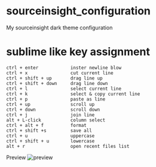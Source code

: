 # sourceinsight_configuration
My sourceinsight dark theme configuration
# sublime like key assignment
```
ctrl + enter			inster newline blow
ctrl + x				cut current line
ctrl + shift + up 		drag line up
ctrl + shift + down		drag line down
ctrl + l				select current line
ctrl + k				select & copy current line
ctrl + p				paste as line
ctrl + up				scroll up
ctrl + down				scroll down
ctrl + j				join line
alt + L-click			column select
ctrl + alt + f			format
ctrl + shift +s 		save all
ctrl + u				uppercase
ctrl + shift + u		lowercase
alt + r					open recent files list
```

Preview
![preview](https://stephenyin.github.io/images/blog/si.png)